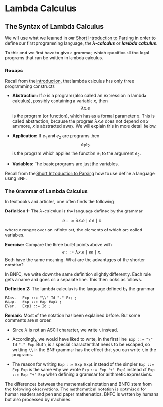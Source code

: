 # Lambda Calculus

## The Syntax of Lambda Calculus

We will use what we learned in our [Short Introduction to Parsing]() in order to define our first programming language, the ***$\lambda$-calculus*** or ***lambda calculus***.

To this end we first have to give a grammar, which specifies all the legal programs that can be written in lambda calculus.

### Recaps

Recall from the [introduction](), that lambda calculus has only three programming constructs:

- **Abstraction:** If $e$ is a program (also called an expression in lambda calculus), possibly containing a variable $x$, then
$$\lambda x.e$$ is the program (or function), which has as a formal parameter $x$. This is called abstraction, because the program $\lambda x.e$ does not depend on $x$ anymore, $x$ is abstracted away. We will explain this in more detail below.

- **Application:** If $e_1$ and $e_2$ are programs then $$ e_1 e_2$$ is the program which applies the function $e_1$ to the argument $e_2$.

- **Variables:** The basic programs are just the variables.


Recall from the [Short Introduction to Parsing]() how to use define a language using BNF.

### The Grammar of Lambda Calculus

In textbooks and articles, one often finds the following 

**Definition 1:** The $\lambda$-calculus is the language defined by the grammar

$$ e ::= \lambda x.e \mid e\, e \mid x$$

where $x$ ranges over an infinite set, the elements of which are called variables.

**Exercise:** Compare the three bullet points above with $$ e ::= \lambda x.e \mid e e \mid x.$$ Both have the same meaning. What are the advantages of the shorter notation? 

In BNFC, we write down the same definition slightly differently. Each rule gets a name and goes on a separate line. This then looks as follows.

**Definition 2:** The lambda calculus is the language defined by the grammar

    EAbs.   Exp ::= "\\" Id "." Exp ;  
    EApp.   Exp ::= Exp Exp1 ; 
    EVar.   Exp1 ::= Id ;
    
**Remark:** Most of the notation has been explained before. But some comments are in order. 

- Since $\lambda$ is not an ASCII character, we write `\` instead.

- Accordingly, we would have liked to write, in the first line, `Exp ::= "\" Id "." Exp`. But `\` is a special character that needs to be escaped, so writting `\\` in the BNF grammar has the effect that you can write `\` in the programs. 

- The reason for writing `Exp ::= Exp Exp1` instead of the simpler `Exp ::= Exp Exp` is the same why we wrote `Exp ::= Exp "+" Exp1` instead of `Exp ::= Exp "+" Exp` when defining a grammar for arithmetic expressions.

The differences between the mathematical notation and BNFC stem from the following observations. The mathematical notation is optimised for human readers and pen and paper mathematics. BNFC is written by humans but also processed by machines. 


